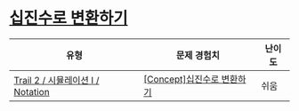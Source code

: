 # [십진수로 변환하기](https://www.codetree.ai/trails/complete/curated-cards/intro-convert-to-decimal)

|유형|문제 경험치|난이도|
|---|---|---|
|[Trail 2 / 시뮬레이션 I / Notation](https://www.codetree.ai/trail-info/novice-mid/)|[[Concept]십진수로 변환하기](https://www.codetree.ai/trails/complete/curated-cards/intro-convert-to-decimal/)|쉬움|

